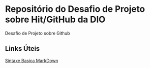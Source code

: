 # Repositório do Desafio de Projeto sobre Hit/GitHub da DIO
Desafio de Projeto sobre Github

## Links Úteis
[Sintaxe Basica MarkDown](https://www.markdownguide.org/basic-syntax)
